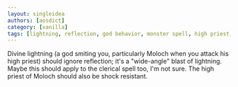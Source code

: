 ```yaml
---
layout: singleidea
authors: [aosdict]
category: [vanilla]
tags: [lightning, reflection, god behavior, monster spell, high priest, shock resistance]
---
```

Divine lightning (a god smiting you, particularly Moloch when you attack his high priest) should ignore reflection; it's a "wide-angle" blast of lightning. Maybe this should apply to the clerical spell too, I'm not sure. The high priest of Moloch should also be shock resistant.
